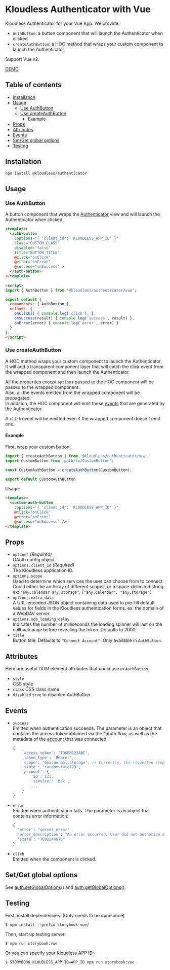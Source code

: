 # Kloudless Authenticator with Vue

Kloudless Authenticator for your Vue App. We provide:

- `AuthButton`:
  a button component that will launch the Authenticator when clicked
- `createAuthButton`:
  a HOC method that wraps your custom component to launch the Authenticator

Support Vue v2.

<!-- STORY -->

<!-- STORY HIDE START -->

[DEMO](https://kloudless.github.io/authenticator/vue)

<!-- STORY HIDE END -->

## Table of contents

* [Installation](#installation)
* [Usage](#usage)
  * [Use AuthButton](#use-authbutton)
  * [Use createAuthButton](#use-createauthbutton)
    * [Example](#example)
* [Props](#props)
* [Attributes](#attributes)
* [Events](#events)
* [Set/Get global options](#setget-global-options)
* [Testing](#testing)

## Installation

```shell
npm install @kloudless/authenticator
```

## Usage

### Use AuthButton

A button component that wraps the [Authenticator](https://github.com/Kloudless/authenticator)
view and will launch the Authenticator when clicked.

```html
<template>
  <auth-button
    :options="{ 'client_id': 'KLOUDLESS_APP_ID' }"
    class="CUSTOM_CLASS"
    disabled="false"
    title="BUTTON_TITLE"
    @click="onClick"
    @error="onError"
    @success="onSuccess" >
  </auth-button>
</template>
 
<script>
import { AuthButton } from '@kloudless/authenticator/vue';

export default {
  components: { AuthButton },
  methods: {
    onClick() { console.log('click'); },
    onSuccess(result) { console.log('success', result) },
    onError(error) { console.log('error', error) }
  }
};
</script> 
```

### Use createAuthButton

A HOC method wraps your custom component to launch the Authenticator.  
It will add a transparent component layer that will catch the click event from
the wrapped component and then launch the Authenticator.

All the properties except `options` passed to the HOC component will be passed
to the wrapped component.  
Also, all the events emitted from the wrapped component will be propagated.  
In addition, the HOC component will emit these [events](#events) that
are generated by the Authenticator.

A `click` event will be emitted even if the wrapped component doesn't emit one.

#### Example

First, wrap your custom button:
```javascript
import { createAuthButton } from '@kloudless/authenticator/vue';
import CustomButton from 'path/to/CustomButton';

const CustomAuthButton = createAuthButton(CustomButton);

export default CustomAuthButton
```

Usage:
```html
<template>
  <custom-auth-button
    :options="{ 'client_id': 'KLOUDLESS_APP_ID' }"
    @click="onClick"
    @error="onError"
    @success="onSuccess" />
</template>
```

## Props

- `options` _(Required)_  
  OAuth config object.
- `options.client_id` _(Required)_  
  The Kloudless application ID.
- `options.scope`  
  Used to determine which services the user can choose from to connect.
  Could either be an Array of different scopes, or a space-delimited string.  
  ex: `"any.calendar any.storage"`, `["any.calendar", "any.storage"]`
- `options.extra_data`  
  A URL-encoded JSON object containing data used to pre-fill default values for
  fields in the Kloudless authentication forms.
  ex: the domain of a WebDAV server.
- `options.oob_loading_delay`  
  Indicates the number of milliseconds the loading spinner will last on the
  callback page before revealing the token. Defaults to 2000.
- `title`  
  Button title. Defaults to `"Connect Account"`. Only available in `AuthButton`.

## Attributes

Here are useful DOM element attributes that could use in `AuthButton`.

- `style`  
  CSS style
- `class`
  CSS class name
- `disabled`
  `true` to disabled AuthButton

## Events

- `success`  
  Emitted when authentication succeeds. The parameter is an object that contains
  the access token obtained via the OAuth flow, as well as the metadata of the
  [account](https://developers.kloudless.com/docs/latest/authentication#accounts)
  that was connected:
  ```javascript
  {
      'access_token': 'TOKEN123ABC',
      'token_type': 'Bearer',
      'scope': 'box:normal.storage', // Currently, the requested scope is returned
      'state': 'randomstate123',
      'account': {
          'id': 123,
          'service': 'box',
          ...
      }
  }
  ```
- `error`  
  Emitted when authentication fails. The parameter is an object that contains
  error information:
  ```javascript
  {
    'error': "server_error"
    'error_description': "An error occurred. User did not authorize access to account"
    'state': "7691344675"
  }
  ```
- `click`  
  Emitted when the component is clicked.

## Set/Get global options

See [auth.setGlobalOptions()](https://github.com/Kloudless/authenticator#authsetglobaloptions)
and [auth.getGlobalOptions()](https://github.com/Kloudless/authenticator#authgetglobaloptions).

## Testing

First, install dependencies: (Only needs to be done once)
```shell
$ npm install --prefix storybook-vue/
```

Then, start up testing server:
```shell
$ npm run storybook:vue
```

Or you can specify your Kloudless APP ID:

```shell
$ STORYBOOK_KLOUDLESS_APP_ID=APP_ID npm run storybook:vue
```
